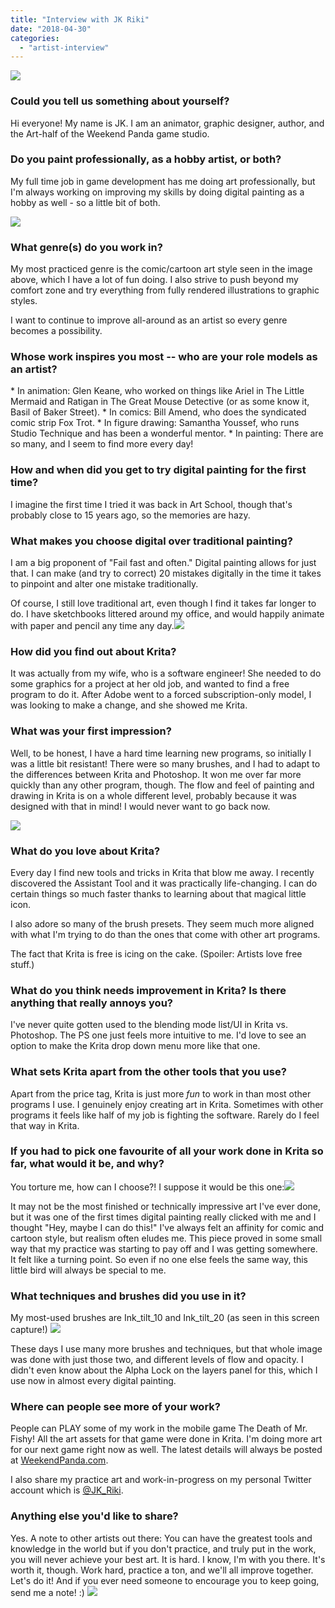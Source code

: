 ```yaml
---
title: "Interview with JK Riki"
date: "2018-04-30"
categories: 
  - "artist-interview"
---
```


![](images/JK_01-800.png)

### Could you tell us something about yourself?

Hi everyone! My name is JK. I am an animator, graphic designer, author, and the Art-half of the Weekend Panda game studio.

### Do you paint professionally, as a hobby artist, or both?

My full time job in game development has me doing art professionally, but I'm always working on improving my skills by doing digital painting as a hobby as well - so a little bit of both.

![](images/JK_02-800.png)

### What genre(s) do you work in?

My most practiced genre is the comic/cartoon art style seen in the image above, which I have a lot of fun doing. I also strive to push beyond my comfort zone and try everything from fully rendered illustrations to graphic styles.

I want to continue to improve all-around as an artist so every genre becomes a possibility.

### Whose work inspires you most -- who are your role models as an artist?

\* In animation: Glen Keane, who worked on things like Ariel in The Little Mermaid and Ratigan in The Great Mouse Detective (or as some know it, Basil of Baker Street). \* In comics: Bill Amend, who does the syndicated comic strip Fox Trot. \* In figure drawing: Samantha Youssef, who runs Studio Technique and has been a wonderful mentor. \* In painting: There are so many, and I seem to find more every day!

### How and when did you get to try digital painting for the first time?

I imagine the first time I tried it was back in Art School, though that's probably close to 15 years ago, so the memories are hazy.

### What makes you choose digital over traditional painting?

I am a big proponent of "Fail fast and often." Digital painting allows for just that. I can make (and try to correct) 20 mistakes digitally in the time it takes to pinpoint and alter one mistake traditionally.

Of course, I still love traditional art, even though I find it takes far longer to do. I have sketchbooks littered around my office, and would happily animate with paper and pencil any time any day.![](images/JK_03.png)

### How did you find out about Krita?

It was actually from my wife, who is a software engineer! She needed to do some graphics for a project at her old job, and wanted to find a free program to do it. After Adobe went to a forced subscription-only model, I was looking to make a change, and she showed me Krita.

### What was your first impression?

Well, to be honest, I have a hard time learning new programs, so initially I was a little bit resistant! There were so many brushes, and I had to adapt to the differences between Krita and Photoshop. It won me over far more quickly than any other program, though. The flow and feel of painting and drawing in Krita is on a whole different level, probably because it was designed with that in mind! I would never want to go back now.

![](images/JK_04.png)

### What do you love about Krita?

Every day I find new tools and tricks in Krita that blow me away. I recently discovered the Assistant Tool and it was practically life-changing. I can do certain things so much faster thanks to learning about that magical little icon.

I also adore so many of the brush presets. They seem much more aligned with what I'm trying to do than the ones that come with other art programs.

The fact that Krita is free is icing on the cake. (Spoiler: Artists love free stuff.)

### What do you think needs improvement in Krita? Is there anything that really annoys you?

I've never quite gotten used to the blending mode list/UI in Krita vs. Photoshop. The PS one just feels more intuitive to me. I'd love to see an option to make the Krita drop down menu more like that one.

### What sets Krita apart from the other tools that you use?

Apart from the price tag, Krita is just more _fun_ to work in than most other programs I use. I genuinely enjoy creating art in Krita. Sometimes with other programs it feels like half of my job is fighting the software. Rarely do I feel that way in Krita.

### If you had to pick one favourite of all your work done in Krita so far, what would it be, and why?

You torture me, how can I choose?! I suppose it would be this one:![](images/JK_05-800.png)

It may not be the most finished or technically impressive art I've ever done, but it was one of the first times digital painting really clicked with me and I thought "Hey, maybe I can do this!" I've always felt an affinity for comic and cartoon style, but realism often eludes me. This piece proved in some small way that my practice was starting to pay off and I was getting somewhere. It felt like a turning point. So even if no one else feels the same way, this little bird will always be special to me.

### What techniques and brushes did you use in it?

My most-used brushes are Ink\_tilt\_10 and Ink\_tilt\_20 (as seen in this screen capture!) ![](images/JK_favbrushes.png)

These days I use many more brushes and techniques, but that whole image was done with just those two, and different levels of flow and opacity. I didn't even know about the Alpha Lock on the layers panel for this, which I use now in almost every digital painting.

### Where can people see more of your work?

People can PLAY some of my work in the mobile game The Death of Mr. Fishy! All the art assets for that game were done in Krita. I'm doing more art for our next game right now as well. The latest details will always be posted at [WeekendPanda.com](https://weekendpanda.com).

I also share my practice art and work-in-progress on my personal Twitter account which is [@JK\_Riki](https://twitter.com/JK_Riki).

### Anything else you'd like to share?

Yes. A note to other artists out there: You can have the greatest tools and knowledge in the world but if you don't practice, and truly put in the work, you will never achieve your best art. It is hard. I know, I'm with you there. It's worth it, though. Work hard, practice a ton, and we'll all improve together. Let's do it! And if you ever need someone to encourage you to keep going, send me a note! :) ![](images/JK_06-800.png)
